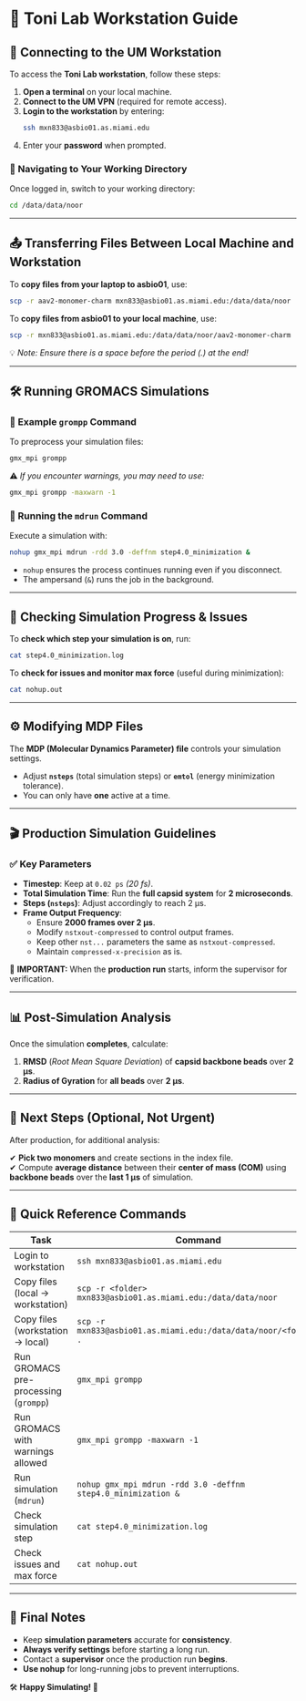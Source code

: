 # **🚀 Toni Lab Workstation Guide**

## **🔗 Connecting to the UM Workstation**
To access the **Toni Lab workstation**, follow these steps:

1. **Open a terminal** on your local machine.  
2. **Connect to the UM VPN** (required for remote access).  
3. **Login to the workstation** by entering:  
   ```bash
   ssh mxn833@asbio01.as.miami.edu
   ```
4. Enter your **password** when prompted.

### **📂 Navigating to Your Working Directory**
Once logged in, switch to your working directory:
```bash
cd /data/data/noor
```

---

## **📤 Transferring Files Between Local Machine and Workstation**
To **copy files from your laptop to asbio01**, use:
```bash
scp -r aav2-monomer-charm mxn833@asbio01.as.miami.edu:/data/data/noor
```

To **copy files from asbio01 to your local machine**, use:
```bash
scp -r mxn833@asbio01.as.miami.edu:/data/data/noor/aav2-monomer-charm .
```
💡 *Note: Ensure there is a space before the period (.) at the end!*

---

## **🛠 Running GROMACS Simulations**
### **🔧 Example `grompp` Command**
To preprocess your simulation files:
```bash
gmx_mpi grompp
```
⚠️ *If you encounter warnings, you may need to use:*
```bash
gmx_mpi grompp -maxwarn -1
```

### **🏃 Running the `mdrun` Command**
Execute a simulation with:
```bash
nohup gmx_mpi mdrun -rdd 3.0 -deffnm step4.0_minimization &
```
- `nohup` ensures the process continues running even if you disconnect.
- The ampersand (`&`) runs the job in the background.

---

## **📜 Checking Simulation Progress & Issues**
To **check which step your simulation is on**, run:
```bash
cat step4.0_minimization.log
```

To **check for issues and monitor max force** (useful during minimization):
```bash
cat nohup.out
```

---

## **⚙️ Modifying MDP Files**
The **MDP (Molecular Dynamics Parameter) file** controls your simulation settings.  
- Adjust **`nsteps`** (total simulation steps) or **`emtol`** (energy minimization tolerance).
- You can only have **one** active at a time.

---

## **🎬 Production Simulation Guidelines**
### **✅ Key Parameters**
- **Timestep**: Keep at `0.02 ps` *(20 fs)*.
- **Total Simulation Time**: Run the **full capsid system** for **2 microseconds**.
- **Steps (`nsteps`)**: Adjust accordingly to reach 2 μs.
- **Frame Output Frequency**:  
  - Ensure **2000 frames over 2 μs**.
  - Modify `nstxout-compressed` to control output frames.
  - Keep other `nst...` parameters the same as `nstxout-compressed`.
  - Maintain `compressed-x-precision` as is.

🚨 **IMPORTANT:** When the **production run** starts, inform the supervisor for verification.

---

## **📊 Post-Simulation Analysis**
Once the simulation **completes**, calculate:

1. **RMSD** (*Root Mean Square Deviation*) of **capsid backbone beads** over **2 μs**.  
2. **Radius of Gyration** for **all beads** over **2 μs**.

---

## **📌 Next Steps (Optional, Not Urgent)**
After production, for additional analysis:

✔ **Pick two monomers** and create sections in the index file.  
✔ Compute **average distance** between their **center of mass (COM)** using **backbone beads** over the **last 1 μs** of simulation.

---

## **📌 Quick Reference Commands**
| Task | Command |
|------|---------|
| Login to workstation | `ssh mxn833@asbio01.as.miami.edu` |
| Copy files (local → workstation) | `scp -r <folder> mxn833@asbio01.as.miami.edu:/data/data/noor` |
| Copy files (workstation → local) | `scp -r mxn833@asbio01.as.miami.edu:/data/data/noor/<folder> .` |
| Run GROMACS pre-processing (`grompp`) | `gmx_mpi grompp` |
| Run GROMACS with warnings allowed | `gmx_mpi grompp -maxwarn -1` |
| Run simulation (`mdrun`) | `nohup gmx_mpi mdrun -rdd 3.0 -deffnm step4.0_minimization &` |
| Check simulation step | `cat step4.0_minimization.log` |
| Check issues and max force | `cat nohup.out` |

---

## **🎯 Final Notes**
- Keep **simulation parameters** accurate for **consistency**.
- **Always verify settings** before starting a long run.
- Contact a **supervisor** once the production run **begins**.
- **Use nohup** for long-running jobs to prevent interruptions.

🛠 **Happy Simulating! 🚀**

